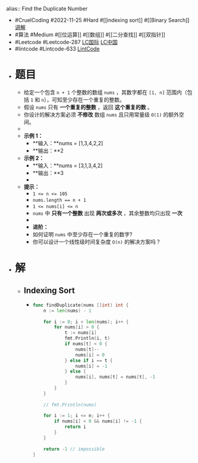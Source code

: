 alias:: Find the Duplicate Number
- #CruelCoding #2022-11-25 #Hard #[[indexing sort]] #[[Binary Search]] [讲解](https://youtu.be/86co28GuZ5U)
- #算法 #Medium #[[位运算]] #[[数组]] #[[二分查找]] #[[双指针]]
- #Leetcode #Leetcode-287 [LC国际](https://leetcode.com/problems/find-the-duplicate-number/) [LC中国](https://leetcode.cn/problems/find-the-duplicate-number/)
- #lintcode #Lintcode-633 [LintCode](https://www.lintcode.com/problem/633/)
- # 题目
	- 给定一个包含 `n + 1` 个整数的数组 `nums` ，其数字都在 `[1, n]` 范围内（包括 `1` 和 `n`），可知至少存在一个重复的整数。
	- 假设 `nums` 只有 **一个重复的整数** ，返回 **这个重复的数** 。
	- 你设计的解决方案必须 **不修改** 数组 `nums` 且只用常量级 `O(1)` 的额外空间。
	-
	- **示例 1：**
		- **输入：**nums = [1,3,4,2,2]
		- **输出：**2
	- **示例 2：**
		- **输入：**nums = [3,1,3,4,2]
		- **输出：**3
		-
	- **提示：**
		- `1 <= n <= 105`
		- `nums.length == n + 1`
		- `1 <= nums[i] <= n`
		- `nums` 中 **只有一个整数** 出现 **两次或多次** ，其余整数均只出现 **一次**
		-
		- **进阶：**
		- 如何证明 `nums` 中至少存在一个重复的数字?
		- 你可以设计一个线性级时间复杂度 `O(n)` 的解决方案吗？
- # 解
	- ## Indexing Sort
		- ```go
		  func findDuplicate(nums []int) int {
		      n := len(nums) - 1
		      
		      for i := 0; i < len(nums); i++ {
		          for nums[i] > 0 {
		              t := nums[i]
		              fmt.Println(i, t)
		              if nums[t] < 0 {
		                  nums[t]--
		                  nums[i] = 0
		              } else if i == t {
		                  nums[i] = -1
		              } else {
		                  nums[i], nums[t] = nums[t], -1
		              }
		          }
		      }
		      
		      // fmt.Println(nums)
		      
		      for i := 1; i <= n; i++ {
		          if nums[i] < 0 && nums[i] != -1 {
		              return i
		          }
		      }
		      
		      return -1 // impossible
		  }
		  ```